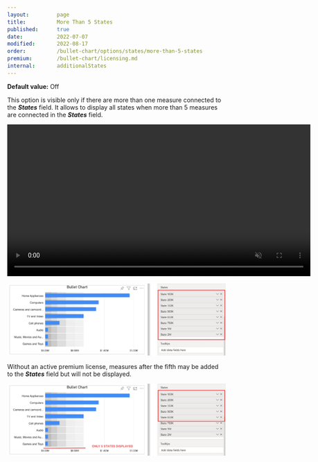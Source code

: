 ```yaml
---
layout:         page
title:          More Than 5 States
published:      true
date:           2022-07-07
modified:   	2022-08-17
order:          /bullet-chart/options/states/more-than-5-states
premium:        /bullet-chart/licensing.md
internal:       additionalStates
---
```


**Default value:** Off

This option is visible only if there are more than one measure connected to the ***States*** field. It allows to display all states when more than 5 measures are connected in the ***States*** field. 

<video src="images/more-than-5-states-on.mp4" width="700" autoplay loop muted></video>

<img src="images/state-fields-more-than-5.png" width="700">


Without an active premium license, measures after the fifth may be added to the ***States*** field but will not be displayed.

<img src="images/only-5-states-displayed.png" width="700">